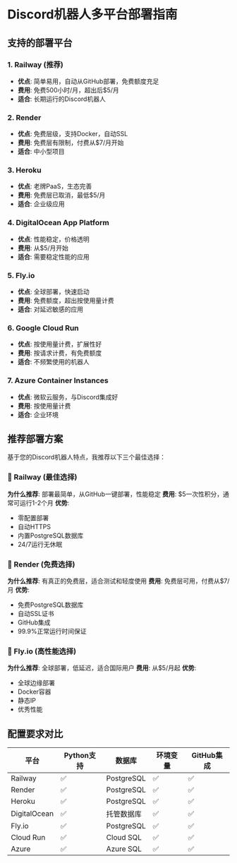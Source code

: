 # Discord机器人多平台部署指南

## 支持的部署平台

### 1. Railway (推荐)
- **优点**: 简单易用，自动从GitHub部署，免费额度充足
- **费用**: 免费500小时/月，超出后$5/月
- **适合**: 长期运行的Discord机器人

### 2. Render
- **优点**: 免费层级，支持Docker，自动SSL
- **费用**: 免费层有限制，付费从$7/月开始
- **适合**: 中小型项目

### 3. Heroku
- **优点**: 老牌PaaS，生态完善
- **费用**: 免费层已取消，最低$5/月
- **适合**: 企业级应用

### 4. DigitalOcean App Platform
- **优点**: 性能稳定，价格透明
- **费用**: 从$5/月开始
- **适合**: 需要稳定性能的应用

### 5. Fly.io
- **优点**: 全球部署，快速启动
- **费用**: 免费额度，超出按使用量计费
- **适合**: 对延迟敏感的应用

### 6. Google Cloud Run
- **优点**: 按使用量计费，扩展性好
- **费用**: 按请求计费，有免费额度
- **适合**: 不频繁使用的机器人

### 7. Azure Container Instances
- **优点**: 微软云服务，与Discord集成好
- **费用**: 按使用量计费
- **适合**: 企业环境

## 推荐部署方案

基于您的Discord机器人特点，我推荐以下三个最佳选择：

### 🥇 Railway (最佳选择)
**为什么推荐**: 部署最简单，从GitHub一键部署，性能稳定
**费用**: $5一次性积分，通常可运行1-2个月
**优势**: 
- 零配置部署
- 自动HTTPS
- 内置PostgreSQL数据库
- 24/7运行无休眠

### 🥈 Render (免费选择)  
**为什么推荐**: 有真正的免费层，适合测试和轻度使用
**费用**: 免费层可用，付费从$7/月
**优势**:
- 免费PostgreSQL数据库
- 自动SSL证书
- GitHub集成
- 99.9%正常运行时间保证

### 🥉 Fly.io (高性能选择)
**为什么推荐**: 全球部署，低延迟，适合国际用户
**费用**: 从$5/月起
**优势**:
- 全球边缘部署
- Docker容器
- 静态IP
- 优秀性能

## 配置要求对比

| 平台 | Python支持 | 数据库 | 环境变量 | GitHub集成 |
|------|------------|--------|----------|------------|
| Railway | ✅ | PostgreSQL | ✅ | ✅ |
| Render | ✅ | PostgreSQL | ✅ | ✅ |
| Heroku | ✅ | PostgreSQL | ✅ | ✅ |
| DigitalOcean | ✅ | 托管数据库 | ✅ | ✅ |
| Fly.io | ✅ | PostgreSQL | ✅ | ✅ |
| Cloud Run | ✅ | Cloud SQL | ✅ | ✅ |
| Azure | ✅ | Azure SQL | ✅ | ✅ |
